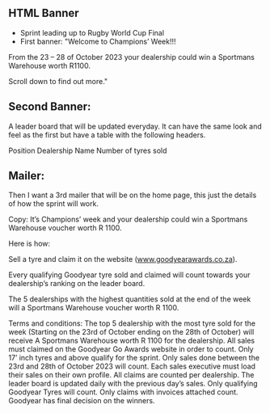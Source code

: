 ## HTML Banner
- Sprint leading up to Rugby World Cup Final
- First banner:
"Welcome to Champions’ Week!!!

From the 23 – 28 of October 2023 your dealership could win a Sportmans Warehouse worth R1100.

Scroll down to find out more."

## Second Banner:
A leader board that will be updated everyday. It can have the same look and feel as the first but have a table with the following headers.

Position
Dealership Name
Number of tyres sold

## Mailer:

Then I want a 3rd mailer that will be on the home page, this just the details of how the sprint will work.

Copy:
It’s Champions’ week and your dealership could win a Sportmans Warehouse voucher worth R 1100.

Here is how:

Sell a tyre and claim it on the website (www.goodyearawards.co.za).

Every qualifying Goodyear tyre sold and claimed will count towards your dealership’s ranking on the leader board.

The 5 dealerships with the highest quantities sold at the end of the week will a Sportmans Warehouse voucher worth R 1100.

 

 

Terms and conditions:
    The top 5 dealership with the most tyre sold for the week (Starting on the 23rd of October ending on the 28th of October) will receive A Sportmans Warehouse worth R 1100 for the dealership.
    All sales must claimed on the Goodyear Go Awards website in order to count.
    Only 17’ inch tyres and above qualify for the sprint.
    Only sales done between the 23rd and 28th of October 2023 will count.
    Each sales executive must load their sales on their own profile.
    All claims are counted per dealership.
    The leader board is updated daily with the previous day’s sales.
    Only qualifying Goodyear Tyres will count.
    Only claims with invoices attached count.
    Goodyear has final decision on the winners.